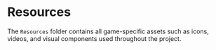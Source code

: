 # Resources

The `Resources` folder contains all game-specific assets such as icons, videos, and visual components used throughout the project.

